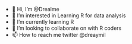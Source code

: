 - 👋 Hi, I’m @Drealme
- 👀 I’m interested in Learning R for data analysis
- 🌱 I’m currently learning R
- 💞️ I’m looking to collaborate on with R coders
- 📫 How to reach me twitter @dreaymil

<!---
Drealme/Drealme is a ✨ special ✨ repository because its `README.md` (this file) appears on your GitHub profile.
You can click the Preview link to take a look at your changes.
--->
